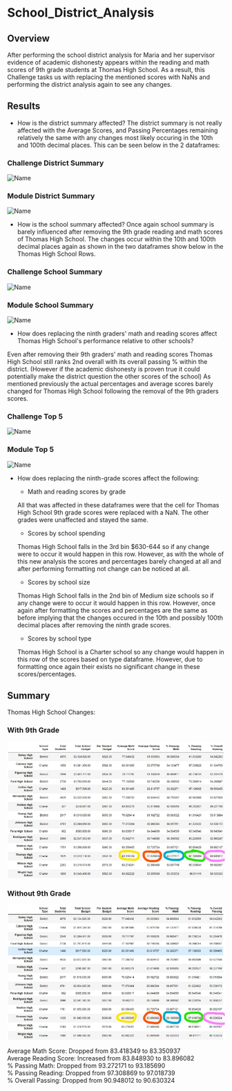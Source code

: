 # School_District_Analysis
## Overview
After performing the school district analysis for Maria and her supervisor evidence of academic dishonesty 
appears within the reading and math scores of 9th grade students at Thomas High School. As a result, this Challenge 
tasks us with replacing the mentioned scores with NaNs and performing the district analysis again to see any 
changes. 

## Results

- How is the district summary affected?
The district summary is not really affected with the Average Scores, and Passing Percentages remaining relatively
the same with any changes most likely occuring in the 10th and 100th decimal places. This can be seen below in the 2 dataframes:

### Challenge District Summary

![Name](url)

### Module District Summary

![Name](url)

- How is the school summary affected?
Once again school summary is barely influenced after removing the 9th grade reading and math scores of Thomas High School.
The changes occur within the 10th and 100th decimal places again as shown in the two dataframes show below in the Thomas High School Rows.

### Challenge School Summary

![Name](url)

### Module School Summary 

![Name](url)

- How does replacing the ninth graders' math and reading scores affect Thomas High School's performance
relative to other schools?

Even after removing their 9th graders' math and reading scores Thomas High School still ranks 2nd overall with its overall passing % within
the district. (However if the academic dishonesty is proven true it could potentially make the district question the other scores of the school)
As mentioned previously the actual percentages and average scores barely changed for Thomas High School following the removal of the 9th graders scores.

### Challenge Top 5

![Name](url)

### Module Top 5

![Name](url)

- How does replacing the ninth-grade scores affect the following:

	- Math and reading scores by grade

	All that was affected in these dataframes were that the cell for Thomas High School 9th grade scores were replaced with a NaN.
	The other grades were unaffected and stayed the same.  

	- Scores by school spending

	Thomas High School falls in the 3rd bin $630-644 so if any change were to occur it would happen in this row. However, as with the whole of this
	new analysis the scores and percentages barely changed at all and after performing formatting not change can be noticed at all. 

	- Scores by school size

	Thomas High School falls in the 2nd bin of Medium size schools so if any change were to occur it would happen in this row. However, once again after
	formatting the scores and percentages are the same as before implying that the changes occured in the 10th and possibly 100th decimal places after removing the 
	ninth grade scores.

	- Scores by school type

	Thomas High School is a Charter school so any change would happen in this row of the scores based on type dataframe. However, due to formatting once again their exists no significant change
	in these scores/percentages. 
	
	
## Summary

Thomas High School Changes:

### With 9th Grade
![InkedSchool_Summary_Module.jpg](https://github.com/Tbrads325/School_District_Analysis/blob/main/Images/InkedSchool_Summary_Module.jpg)
### Without 9th Grade
![InkedSchool_Summary_Challenge.jpg](https://github.com/Tbrads325/School_District_Analysis/blob/main/Images/InkedSchool_Summary_Challenge_.jpg)

Average Math Score: Dropped from 83.418349 to 83.350937\
Average Reading Score: Increased from 83.848930 to 83.896082\
% Passing Math: Dropped from 93.272171 to 93.185690\
% Passing Reading: Dropped from 97.308869 to 97.018739\
% Overall Passing: Dropped from 90.948012 to 90.630324




